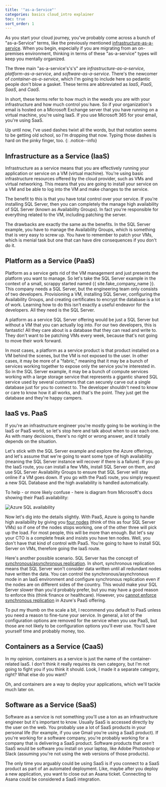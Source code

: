 ```yaml
---
title: '"as-a-Service"'
categories: basics cloud_intro explainer
toc: true
sort_order: 1
---
```

As you start your cloud journey, you've probably come across a bunch of "as-a-Service" terms, like the previously mentioned [infrastructure-as-a-service](/basics/cloud_intro/explainer/what-is-the-cloud#infrastructure-as-a-service). When you begin, especially if you are migrating from an on-premises environment, thinking in terms of these "as-a-service" types will keep you mentally organized.

The three main "as-a-service's's's" are *infrastructure-as-a-service*, *platform-as-a-service*, and *software-as-a-service*. There's the newcomer of *container-as-a-service*, which I'm going to include here so pedantic people don't blow a gasket. These terms are abbreviated as *IaaS*, *PaaS*, *SaaS*, and *CaaS*.

In short, these terms refer to how much in the weeds you are with your infrastructure and how much control you have. So if your organization's email is hosted on a Microsoft Exchange server that you have running on a virtual machine, you're using IaaS. If you use Microsoft 365 for your email, you're using SaaS.

Up until now, I've used dashes twixt all the words, but that notation seems to be getting old school, so I'm dropping that now. Typing those dashes is hard on the pinky finger, too.
{: .notice--info}

## Infrastructure as a Service (IaaS)

Infrastructure as a service means that you are effectively running your application or service on a VM (virtual machine). You're using basic infrastructure resources offered by the cloud provider, such as VMs and virtual networking. This means that you are going to install your service on a VM and be able to log into the VM and make changes to the service.

The benefit to this is that you have total control over your service. If you're installing SQL Server, then you can completely the manage high availability of SQL Server (known as Availability Groups). In fact you're responsible for everything related to the VM, including patching the server.

The drawbacks are exactly the same as the benefits. In the SQL Server example, you have to manage the Availability Groups, which is something that is very easy to screw up. You have to remember to patch your VMs, which is menial task but one that can have dire consequences if you don't do it.

## Platform as a Service (PaaS)

Platform as a service gets rid of the VM management and just presents the platform you want to manage. So let's take the SQL Server example in the context of a small, scrappy started named {{ site.fake_company_name }}. This company needs a SQL Server, but the engineering team only consists of two developers. Provisioning a VM, installing SQL Server, configuring the Availability Groups, and creating certificates to encrypt the database is a lot of work. Learning how to do this isn't exactly a useful endeavor for the developers. All they need is the SQL Server.

A platform as a service SQL Server offering would be just a SQL Server but without a VM that you can actually log into. For our two developers, this is fantastic! All they care about is a database that they can read and write to. They don't want to be patching VMs every week, because that's not going to move their work forward.

In most cases, a platform as a service product is that product installed on a VM behind the scenes, but the VM is not exposed to the user. In other cases, it may be more of a "fabric," meaning that it may be a bunch of services working together to expose only the service you're interested in. So in the SQL Server example, it may be a bunch of compute services working with a large storage service that represents a gigantic shared SQL service used by several customers that can securely carve out a single database just for you to connect to. The developer shouldn't need to know or care to know how it all works, and that's the point. They just get the database and they're happy campers.

## IaaS vs. PaaS

If you're an infrastructure engineer you're mostly going to be working in the IaaS or PaaS world, so let's stop here and talk about when to use each one. As with many decisions, there's no right or wrong answer, and it totally depends on the situation.

Let's stick with the SQL Server example and explore the Azure offerings, and let's assume that we're going to want some type of high availability (meaning the SQL Server instance will recover if there is a failure). If you go the IaaS route, you can install a few VMs, install SQL Server on them, and use SQL Server Availability Groups to ensure that SQL Server will stay online if a VM goes down. If you go with the PaaS route, you simply request a new SQL Database and the high availability is handled automatically.

To help - or more likely confuse - here is diagram from Microsoft's docs showing their PaaS availability:

![Azure SQL availability](https://learn.microsoft.com/en-us/azure/azure-sql/database/media/high-availability-sla/general-purpose-service-tier.png?view=azuresql-db)

Now let's dig into the details slightly. With PaaS, Azure is going to handle high availability by giving you [four nodes](https://learn.microsoft.com/en-us/azure/azure-sql/database/high-availability-sla?view=azuresql-db&tabs=azure-powershell#general-purpose-service-tier-zone-redundant-availability) (think of this as four SQL Server VMs) so if one of the nodes stops working, one of the other three will pick up the load. For most people, this will be more than enough. But let's say your CTO is a complete freak and insists you have ten nodes. Well, you don't have that kind of control with PaaS. You're going to have to install SQL Server on VMs, therefore going the IaaS route.

Here's another possible scenario. SQL Server has the concept of [synchronous/asynchronous replication](https://learn.microsoft.com/en-us/sql/database-engine/availability-groups/windows/availability-modes-always-on-availability-groups). In short, synchronous replication means that SQL Server won't consider data written until all redundant nodes have written the data. You can control the synchronous/asynchronous mode in an IaaS environment and configure synchronous replication even if the nodes are on different sides of the country. This would make your SQL Server slower than you'd probably prefer, but you may have a good reason to enforce this (think finance or healthcare). However, you [cannot enforce synchronous replication](https://learn.microsoft.com/en-us/azure/azure-sql/database/active-geo-replication-overview?view=azuresql-db#preventing-the-loss-of-critical-data) in Azure's PaaS offering.

To put my thumb on the scale a bit, I recommend you default to PaaS unless you need a reason to fine-tune your service. In general, a lot of the configuration options are removed for the service when you use PaaS, but those are not likely to be configuration options you'll ever use. You'll save yourself time and probably money, too.

## Containers as a Service (CaaS)

In my opinion, containers as a service is just the name of the container-related IaaS. I don't think it really requires its own category, but I'm not going to fight you if you think it should. Look, I made it a separate category, right? What else do you want?

Oh, and containers are a way to deploy your applications, which we'll tackle much later on.

## Software as a Service (SaaS)

Software as a service is not something you'll use a ton as an infrastructure engineer but it's important to know. Usually SaaS is accessed directly by the user on the web. You probably use a lot of SaaS products in your personal life (for example, if you use Gmail you're using a SaaS product). If you're working for a software company, you're probably working for a company that is delivering a SaaS product. Software products that *aren't* SaaS would be software you install on your laptop, like Adobe Photoshop or Slack (assuming you're not using the web versions of those products).

The only time you arguably could be using SaaS is if you connect to a SaaS product as part of an automated deployment. Like, maybe after you deploy a new application, you want to close out an Asana ticket. Connecting to Asana could be considered a SaaS integration.